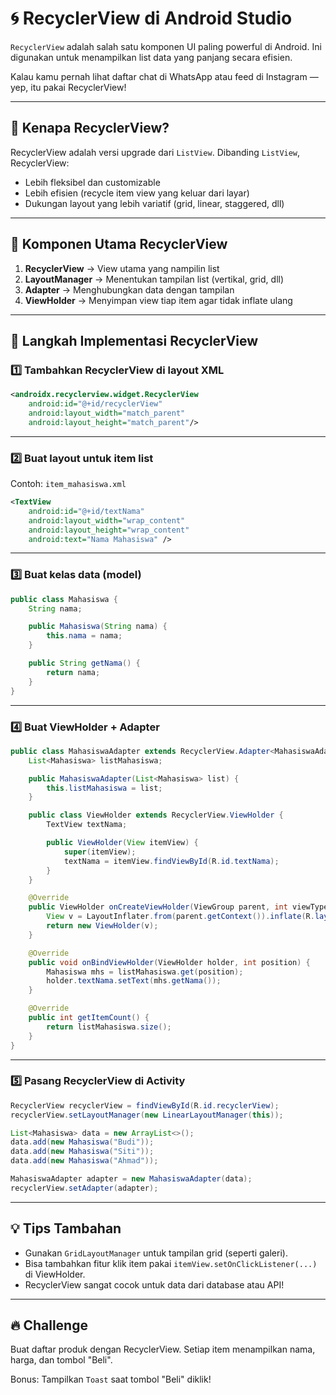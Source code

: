 # 🌀 RecyclerView di Android Studio

`RecyclerView` adalah salah satu komponen UI paling powerful di Android. Ini digunakan untuk menampilkan list data yang panjang secara efisien.

Kalau kamu pernah lihat daftar chat di WhatsApp atau feed di Instagram — yep, itu pakai RecyclerView!

---

## 🤔 Kenapa RecyclerView?

RecyclerView adalah versi upgrade dari `ListView`. Dibanding `ListView`, RecyclerView:
- Lebih fleksibel dan customizable
- Lebih efisien (recycle item view yang keluar dari layar)
- Dukungan layout yang lebih variatif (grid, linear, staggered, dll)

---

## 🧱 Komponen Utama RecyclerView

1. **RecyclerView** → View utama yang nampilin list
2. **LayoutManager** → Menentukan tampilan list (vertikal, grid, dll)
3. **Adapter** → Menghubungkan data dengan tampilan
4. **ViewHolder** → Menyimpan view tiap item agar tidak inflate ulang

---

## 🧪 Langkah Implementasi RecyclerView

### 1️⃣ Tambahkan RecyclerView di layout XML

```xml
<androidx.recyclerview.widget.RecyclerView
    android:id="@+id/recyclerView"
    android:layout_width="match_parent"
    android:layout_height="match_parent"/>
```

---

### 2️⃣ Buat layout untuk item list

Contoh: `item_mahasiswa.xml`

```xml
<TextView
    android:id="@+id/textNama"
    android:layout_width="wrap_content"
    android:layout_height="wrap_content"
    android:text="Nama Mahasiswa" />
```

---

### 3️⃣ Buat kelas data (model)

```java
public class Mahasiswa {
    String nama;

    public Mahasiswa(String nama) {
        this.nama = nama;
    }

    public String getNama() {
        return nama;
    }
}
```

---

### 4️⃣ Buat ViewHolder + Adapter

```java
public class MahasiswaAdapter extends RecyclerView.Adapter<MahasiswaAdapter.ViewHolder> {
    List<Mahasiswa> listMahasiswa;

    public MahasiswaAdapter(List<Mahasiswa> list) {
        this.listMahasiswa = list;
    }

    public class ViewHolder extends RecyclerView.ViewHolder {
        TextView textNama;

        public ViewHolder(View itemView) {
            super(itemView);
            textNama = itemView.findViewById(R.id.textNama);
        }
    }

    @Override
    public ViewHolder onCreateViewHolder(ViewGroup parent, int viewType) {
        View v = LayoutInflater.from(parent.getContext()).inflate(R.layout.item_mahasiswa, parent, false);
        return new ViewHolder(v);
    }

    @Override
    public void onBindViewHolder(ViewHolder holder, int position) {
        Mahasiswa mhs = listMahasiswa.get(position);
        holder.textNama.setText(mhs.getNama());
    }

    @Override
    public int getItemCount() {
        return listMahasiswa.size();
    }
}
```

---

### 5️⃣ Pasang RecyclerView di Activity

```java
RecyclerView recyclerView = findViewById(R.id.recyclerView);
recyclerView.setLayoutManager(new LinearLayoutManager(this));

List<Mahasiswa> data = new ArrayList<>();
data.add(new Mahasiswa("Budi"));
data.add(new Mahasiswa("Siti"));
data.add(new Mahasiswa("Ahmad"));

MahasiswaAdapter adapter = new MahasiswaAdapter(data);
recyclerView.setAdapter(adapter);
```

---

## 💡 Tips Tambahan

- Gunakan `GridLayoutManager` untuk tampilan grid (seperti galeri).
- Bisa tambahkan fitur klik item pakai `itemView.setOnClickListener(...)` di ViewHolder.
- RecyclerView sangat cocok untuk data dari database atau API!

---

## 🔥 Challenge

Buat daftar produk dengan RecyclerView. Setiap item menampilkan nama, harga, dan tombol "Beli".

Bonus: Tampilkan `Toast` saat tombol "Beli" diklik!

